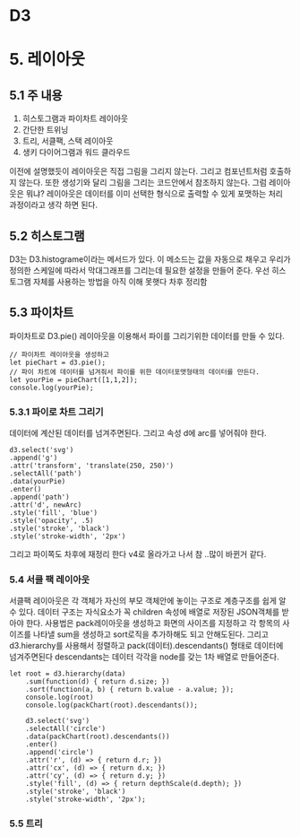 D3
======================

# 5. 레이아웃
## 5.1 주 내용
1. 히스토그램과 파이차트 레이아웃
2. 간단한 트위닝
3. 트리, 서클팩, 스택 레이아웃
4. 생키 다이어그램과 워드 클라우드

이전에 설명했듯이 레이아웃은 직접 그림을 그리지 않는다. 그리고 컴포넌트처럼 호출하지 않는다. 또한 생성기와 달리 그림을 그리는 코드안에서 참조하지 않는다. 그럼 레이아웃은 뭐냐? 레이아웃은 데이터를 이미 선택한 형식으로 출력할 수 있게 포맷하는 처리 과정이라고 생각 하면 된다.
## 5.2 히스토그램
D3는 D3.histograme이라는 메서드가 있다. 이 메소드는 값을 자동으로 채우고 우리가 정의한 스케일에 따라서 막대그래프를 그리는데 필요한 설정을 만들어 준다. 우선 히스토그램 자체를 사용하는 방법을 아직 이해 못햇다 차후 정리함
## 5.3 파이차트
파이차트로 D3.pie() 레이아웃을 이용해서 파이를 그리기위한 데이터를 만들 수 있다.

    // 파이차트 레이아웃을 생성하고
	let pieChart = d3.pie();
	// 파이 차트에 데이터를 넘겨줘서 파이를 위한 데이터포맷형태의 데이터를 만든다.
	let yourPie = pieChart([1,1,2]);
	console.log(yourPie);

### 5.3.1 파이로 차트 그리기
데이터에 계산된 데이터를 넘겨주면된다. 그리고 속성 d에 arc를 넣어줘야 한다.

    d3.select('svg')
	.append('g')
	.attr('transform', 'translate(250, 250)')
	.selectAll('path')
	.data(yourPie)
	.enter()
	.append('path')
	.attr('d', newArc)
	.style('fill', 'blue')
	.style('opacity', .5)
	.style('stroke', 'black')
	.style('stroke-width', '2px')

그리고 파이쪽도 차후에 재정리 한다 v4로 올라가고 나서 참 ..많이 바뀐거 같다.
### 5.4 서클 팩 레이아웃
서클팩 레이아웃은 각 객체가 자신의 부모 객체안에 놓이는 구조로 계층구조를 쉽게 알 수 있다. 데이터 구조는 자식요소가 꼭 children 속성에 배열로 저장된 JSON객체를 받아야 한다. 사용법은 pack레이아웃을 생성하고 화면의 사이즈를 지정하고 각 항목의 사이즈를 나타낼 sum을 생성하고 sort로직을 추가하해도 되고 안해도된다. 그리고 d3.hierarchy를 사용해서 정렬하고 pack(데이터).descendants() 형태로 데이터에 넘겨주면된다 descendants는 데이터 각각을 node를 갖는 1차 배열로 만들어준다.

    let root = d3.hierarchy(data)
		.sum(function(d) { return d.size; })
      	.sort(function(a, b) { return b.value - a.value; });
		console.log(root)
		console.log(packChart(root).descendants());
		
		d3.select('svg')
		.selectAll('circle')
		.data(packChart(root).descendants())
		.enter()
		.append('circle')
		.attr('r', (d) => {	return d.r; })
		.attr('cx', (d) => { return d.x; })
		.attr('cy', (d) => { return d.y; })
		.style('fill', (d) => { return depthScale(d.depth); })
		.style('stroke', 'black')
		.style('stroke-width', '2px');

### 5.5 트리
